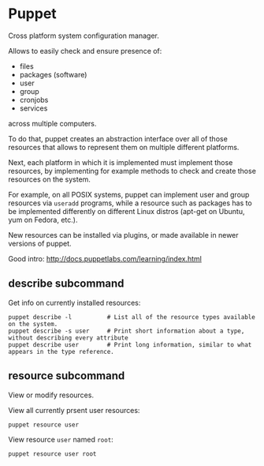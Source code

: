 # Puppet

Cross platform system configuration manager.

Allows to easily check and ensure presence of:

- files
- packages (software)
- user
- group
- cronjobs
- services

across multiple computers.

To do that, puppet creates an abstraction interface over all of those resources
that allows to represent them on multiple different platforms.

Next, each platform in which it is implemented must implement those resources,
by implementing for example methods to check and create those resources on the system.

For example, on all POSIX systems, puppet can implement user and group resources
via `useradd` programs, while a resource such as packages has to be implemented differently
on different Linux distros (apt-get on Ubuntu, yum on Fedora, etc.).

New resources can be installed via plugins, or made available in newer versions of puppet.

Good intro: <http://docs.puppetlabs.com/learning/index.html>

## describe subcommand

Get info on currently installed resources:

    puppet describe -l          # List all of the resource types available on the system.
    puppet describe -s user     # Print short information about a type, without describing every attribute
    puppet describe user        # Print long information, similar to what appears in the type reference.

## resource subcommand

View or modify resources.

View all currently prsent user resources:

    puppet resource user

View resource `user` named `root`:

    puppet resource user root
